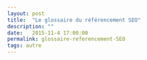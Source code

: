 ```yaml
---
layout: post
title:  "Le glossaire du référencement SEO"
description: ""
date:   2015-11-4 17:00:00
permalink: glossaire-referencement-SEO
tags: autre
---
```

